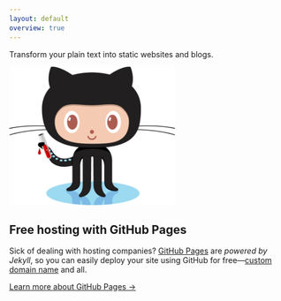 ```yaml
---
layout: default
overview: true
---
```

<section class="intro">
  <div class="grid">
    <div class="unit whole center-on-mobiles">
      <p class="first">Transform your plain text into static&nbsp;websites and&nbsp;blogs.</p>
    </div>
  </div>
</section>
<section class="free-hosting">
  <div class="grid">
    <div class="unit whole">
      <div class="grid pane">
        <div class="unit whole center-on-mobiles">
          <img src="img/octojekyll.png" width="300" height="251" alt="Free Jekyll hosting on GitHub Pages">
          <div class="pane-content">
            <h2 class="center-on-mobiles"><strong>Free hosting</strong> with GitHub Pages</h2>
            <p>Sick of dealing with hosting companies? <a href="https://pages.github.com/">GitHub Pages</a> are <em>powered by Jekyll</em>, so you can easily deploy your site using GitHub for free&mdash;<a href="https://help.github.com/articles/about-supported-custom-domains/">custom domain name</a> and&nbsp;all.</p>
            <a href="https://pages.github.com/">Learn more about GitHub Pages &rarr;</a>
          </div>
        </div>
        <div class="clear"></div>
      </div>
    </div>
  </div>
</section>